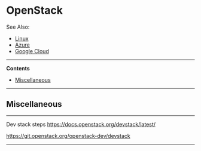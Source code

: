 # OpenStack

See Also:

- [Linux](Linux.md)
- [Azure](Azure.md)
- [Google Cloud](GoogleCloud.md)

---

**Contents**

- [Miscellaneous](OpenStack.md#miscellaneous)

---

## Miscellaneous

---

Dev stack steps
https://docs.openstack.org/devstack/latest/

https://git.openstack.org/openstack-dev/devstack

---
